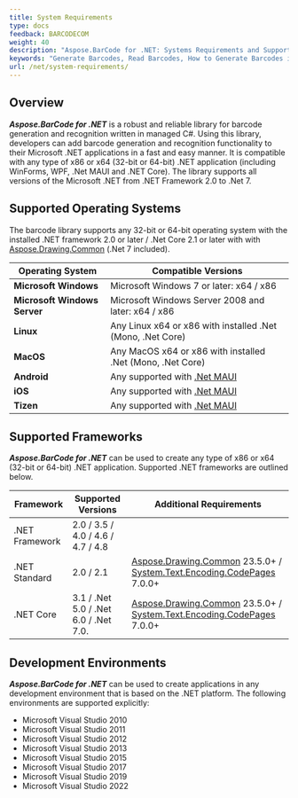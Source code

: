 ```yaml
---
title: System Requirements
type: docs
feedback: BARCODECOM
weight: 40
description: "Aspose.BarCode for .NET: Systems Requirements and Supported .NET Platforms"
keywords: "Generate Barcodes, Read Barcodes, How to Generate Barcodes in C# .NET, Aspose.BarCode, C#"
url: /net/system-requirements/
---
```


## **Overview**
***Aspose.BarCode for .NET*** is a robust and reliable library for barcode generation and recognition written in managed C#. Using this library, developers can add barcode generation and recognition functionality to their Microsoft .NET applications in a fast and easy manner. It is compatible with any type of x86 or x64 (32-bit or 64-bit) .NET application (including WinForms, WPF, .Net MAUI and .NET Core). The library supports all versions of the Microsoft .NET from .NET Framework 2.0 to .Net 7.

## **Supported Operating Systems**
The barcode library supports any 32-bit or 64-bit operating system with the installed .NET framework 2.0 or later / .Net Core 2.1 or later with with [Aspose.Drawing.Common](https://www.nuget.org/packages/Aspose.Drawing.Common/) (.Net 7 included).
  
|Operating System|Compatible Versions|
|---|---|
|**Microsoft Windows**|Microsoft Windows 7 or later: x64 / x86|
|**Microsoft Windows Server**|Microsoft Windows Server 2008 and later: x64 / x86|
|**Linux**|Any Linux x64 or x86 with installed .Net (Mono, .Net Core) |
|**MacOS**|Any MacOS x64 or x86 with installed .Net (Mono, .Net Core) |
|**Android**|Any supported with [.Net MAUI](https://learn.microsoft.com/dotnet/maui/what-is-maui)|
|**iOS**|Any supported with [.Net MAUI](https://learn.microsoft.com/dotnet/maui/what-is-maui)|
|**Tizen**|Any supported with [.Net MAUI](https://learn.microsoft.com/dotnet/maui/what-is-maui)|

## **Supported Frameworks**
***Aspose.BarCode for .NET*** can be used to create any type of x86 or x64 (32-bit or 64-bit) .NET application. Supported .NET frameworks are outlined below.
  
|Framework|Supported Versions|Additional Requirements|
|---|---|---|
|.NET Framework|2.0 / 3.5 / 4.0 / 4.6 / 4.7 / 4.8| |
|.NET Standard|2.0 / 2.1| [Aspose.Drawing.Common](https://www.nuget.org/packages/Aspose.Drawing.Common/) 23.5.0+ / [System.Text.Encoding.CodePages](https://www.nuget.org/packages/System.Text.Encoding.CodePages/) 7.0.0+|
|.NET Core| 3.1 / .Net 5.0 / .Net 6.0 / .Net 7.0.| [Aspose.Drawing.Common](https://www.nuget.org/packages/Aspose.Drawing.Common/) 23.5.0+ / [System.Text.Encoding.CodePages](https://www.nuget.org/packages/System.Text.Encoding.CodePages/) 7.0.0+|


## **Development Environments**
***Aspose.BarCode for .NET*** can be used to create applications in any development environment that is based on the .NET platform. The following environments are supported explicitly:

- Microsoft Visual Studio 2010
- Microsoft Visual Studio 2011
- Microsoft Visual Studio 2012
- Microsoft Visual Studio 2013
- Microsoft Visual Studio 2015
- Microsoft Visual Studio 2017
- Microsoft Visual Studio 2019
- Microsoft Visual Studio 2022
